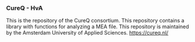 ### CureQ - HvA

This is the repository of the CureQ consortium.
This repository contains a library with functions for analyzing a MEA file.
This repository is maintained by the Amsterdam University of Applied Sciences.
https://cureq.nl/

<!--
**CureQ/CureQ** is a ✨ _special_ ✨ repository because its `README.md` (this file) appears on your GitHub profile.

Here are some ideas to get you started:

- 🔭 I’m currently working on ...
- 🌱 I’m currently learning ...
- 👯 I’m looking to collaborate on ...
- 🤔 I’m looking for help with ...
- 💬 Ask me about ...
- 📫 How to reach me: ...
- 😄 Pronouns: ...
- ⚡ Fun fact: ...
-->
